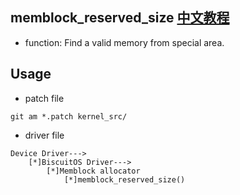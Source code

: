 memblock_reserved_size [中文教程](https://biscuitos.github.io/blog/MMU-ARM32-MEMBLOCK-memblock_information/)
--------------------------------------------

* function: Find a valid memory from special area.


## Usage

* patch file

```
git am *.patch kernel_src/
```

* driver file

```
Device Driver--->
    [*]BiscuitOS Driver--->
        [*]Memblock allocator
            [*]memblock_reserved_size()
```
